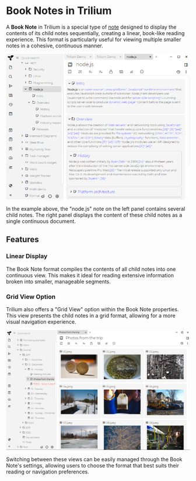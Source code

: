 # Book Notes in Trilium

A **Book Note** in Trilium is a special type of [note](note.md) designed to display the contents of its child notes sequentially, creating a linear, book-like reading experience. This format is particularly useful for viewing multiple smaller notes in a cohesive, continuous manner.

![Book Note Example](images/book-note.png)

In the example above, the "node.js" note on the left panel contains several child notes. The right panel displays the content of these child notes as a single continuous document.

## Features

### Linear Display

The Book Note format compiles the contents of all child notes into one continuous view. This makes it ideal for reading extensive information broken into smaller, manageable segments.

### Grid View Option

Trilium also offers a "Grid View" option within the Book Note properties. This view presents the child notes in a grid format, allowing for a more visual navigation experience.

![Grid View Example](images/book-note-pictures.png)

Switching between these views can be easily managed through the Book Note's settings, allowing users to choose the format that best suits their reading or navigation preferences.
